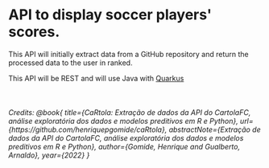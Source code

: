 # API to display soccer players' scores.

This API will initially extract data from a GitHub repository and return the processed data to the user in ranked.


This API will be REST and will use Java with [Quarkus](https://quarkus.io/)

<br>







<div>
  <h6>Credits: 
  @book{
     title={CaRtola: Extração de dados da API do CartolaFC, análise exploratória dos dados e modelos preditivos em R e Python}, 
     url={https://github.com/henriquepgomide/caRtola}, 
     abstractNote={Extração de dados da API do CartolaFC, análise exploratória dos dados e modelos preditivos em R e Python}, 
     author={Gomide, Henrique and Gualberto, Arnaldo}, 
     year={2022}
}
</h6>
</div>


